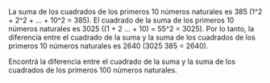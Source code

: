 La suma de los cuadrados de los primeros 10 números naturales es 385 (1^2 + 2^2 + ... + 10^2 = 385). El cuadrado de la suma de los primeros 10 números naturales es 3025 ((1 + 2
... + 10) = 55^2 = 3025). Por lo tanto, la diferencia entre el cuadrado de la suma y la suma
  de los cuadrados de los primeros 10 números naturales es 2640 (3025 385 = 2640).
  
Encontrá la diferencia entre el cuadrado de la suma y la suma de los cuadrados de los
  primeros 100 números naturales.